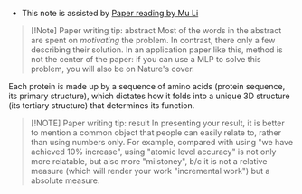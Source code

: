 
- This note is assisted by [Paper reading by Mu Li](https://www.youtube.com/watch?v=Oy3OCoGUr-w)



> [!Note] Paper writing tip: abstract
> Most of the words in the abstract are spent on *motivating* the problem. In contrast, there only a few describing their solution. In an application paper like this, method is not the center of the paper: if you can use a MLP to solve this problem, you will also be on Nature's cover. 

Each protein is made up by a sequence of amino acids (protein sequence, its primary structure), which dictates how it folds into a unique 3D structure (its tertiary structure) that determines its function.

> [!NOTE] Paper writing tip: result
> In presenting your result, it is better to mention a common object that people can easily relate to, rather than using numbers only. For example, compared with using "we have achieved 10% increase", using "atomic level accuracy" is not only more relatable, but also more "milstoney", b/c it is not a relative measure (which will render your work "incremental work") but a absolute measure. 

